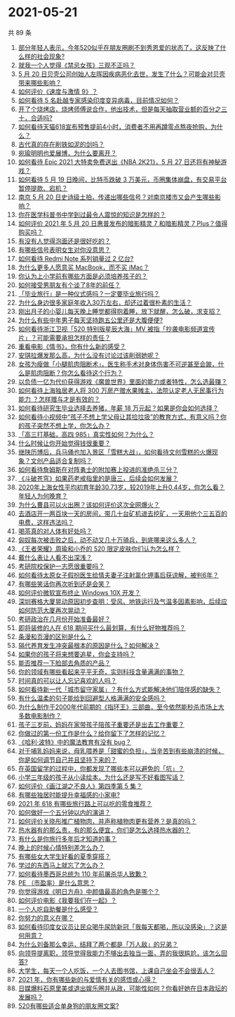# 2021-05-21

共 89 条

<!-- BEGIN -->
<!-- 最后更新时间 Fri May 21 2021 10:03:43 GMT+0800 (China Standard Time) -->

1. [部分年轻人表示，今年520似乎在朋友圈刷不到秀恩爱的状态了，这反映了什么样的社会现象?](https://www.zhihu.com/question/460423038)
2. [就我一个人觉得《禁忌女孩》三观不正吗？](https://www.zhihu.com/question/459426098)
3. [5 月 20
   日贝壳公司创始人左晖因疾病恶化去世，发生了什么？可能会对贝壳带来哪些影响？](https://www.zhihu.com/question/460483613)
4. [如何评价《速度与激情 9》？](https://www.zhihu.com/question/458656265)
5. [如何看待 5 名赴越专家感染印度变异病毒，目前情况如何？](https://www.zhihu.com/question/460154947)
6. [开了个烧烤店，烧烤师傅说合作，他出技术，但是每天抽取营业额的百分之三十，合适吗?](https://www.zhihu.com/question/456743652)
7. [如何看待天猫618宣布预售提前4小时，消费者不用再蹲零点熬夜抢购，为什么？](https://www.zhihu.com/question/460462395)
8. [古代真的存在削铁如泥的剑吗？](https://www.zhihu.com/question/458810287)
9. [宛瑜明明也爱展博，为什么要离开？](https://www.zhihu.com/question/443423809)
10. [如何看待 Epic 2021 大特卖免费送出《NBA 2K21》，5 月 27
    日还将有神秘游戏？](https://www.zhihu.com/question/460549824)
11. [如何看待 5 月 19 日晚间，比特币跌破 3
    万美元，币圈集体崩盘，有交易平台暂停提款、宕机？](https://www.zhihu.com/question/460373052)
12. [南京 5 月 20
    日史诗级土拍，传递出哪些信号？对南京楼市又会产生哪些影响？](https://www.zhihu.com/question/460320921)
13. [你在医学科普书中学到过最令人震惊的知识是怎样的？](https://www.zhihu.com/question/456001336)
14. [如何评价 2021 年 5 月 20 日惠普发布的暗影精灵 7 和暗影精灵 7
    Plus？值得购买吗？](https://www.zhihu.com/question/460530846)
15. [有没有人觉得泡面还是很好吃的？](https://www.zhihu.com/question/456731897)
16. [有哪些信号表明女生对你没意思？](https://www.zhihu.com/question/321452698)
17. [如何看待 Redmi Note 系列销量过 2 亿台?](https://www.zhihu.com/question/460424609)
18. [为什么更多人愿意买 MacBook，而不买 iMac？](https://www.zhihu.com/question/285261815)
19. [你认为上小学前有哪些方面是必须培养孩子的？](https://www.zhihu.com/question/431567052)
20. [如何接受男朋友有个谈了8年的前任？](https://www.zhihu.com/question/458142301)
21. [「毕业旅行」是一种仪式感吗？一定要毕业旅行吗？](https://www.zhihu.com/question/458907780)
22. [为什么身边很多家庭年收入30万左右，却还过着很朴素的生活？](https://www.zhihu.com/question/307170588)
23. [刚出月子的小婴儿每天晚上睡觉都得抱着睡，放下就醒，怎么破，求支招？](https://www.zhihu.com/question/297105628)
24. [为什么有些中年男子每天坚持跑五公里还是大腹便便?](https://www.zhihu.com/question/457131875)
25. [如何看待浙江卫视「520 特别版星辰大海」MV
    被指「抄袭电影频道宣传片」？可能需要承担怎样的责任？](https://www.zhihu.com/question/460466033)
26. [重看电影《情书》，你有什么新的感受？](https://www.zhihu.com/question/458859724)
27. [安琪拉爆发那么高，为什么没有讨论过该削弱她呢？](https://www.zhihu.com/question/459387462)
28. [女孩为瘦做「小腿肌肉阻断术」，医生称手术对身体伤害不可逆甚至会跛，什么是肌肉阻断？你怎么看待这个行为？](https://www.zhihu.com/question/460433831)
29. [以负债一亿为代价获得游戏《魔兽世界》里面的能力或者特性，怎么选最赚？](https://www.zhihu.com/question/459961100)
30. [如何看待上海独居老人将 300 万房产赠水果摊主，法院认定老人无民事行为能力
    ？怎样赠与才是有效的？](https://www.zhihu.com/question/460310210)
31. [如何看待研究生毕业选择去养猪，年薪 18
    万元起？如果是你会如何选择？](https://www.zhihu.com/question/460279521)
32. [如何看待小视频中“孩子不想上学父母让其捡垃圾”的教育方式，有意义吗？你的孩子突然不想上学，你怎么办？](https://www.zhihu.com/question/460046826)
33. [「高三打基础，高四 985」真实性如何？为什么？](https://www.zhihu.com/question/460156200)
34. [什么时候让你开始觉得钱很重要？](https://www.zhihu.com/question/457214026)
35. [继陕历博后，兵马俑也加入景区「雪糕大战」，如何看待文创雪糕的火爆现象？文创产品适合复制吗？](https://www.zhihu.com/question/460296119)
36. [如何看待詹姆斯在对阵勇士的附加赛上投进的准绝杀三分？](https://www.zhihu.com/question/460456140)
37. [《斗破苍穹》如果药老戒指里的是唐三，后续会如何发展？](https://www.zhihu.com/question/453956447)
38. [2020年上海女性平均初育年龄30.73岁，较2019年上升0.44岁，你怎么看？年轻人为何晚育？](https://www.zhihu.com/question/460137446)
39. [为什么曹县可以火出圈？该如何评价这次全网爆火？](https://www.zhihu.com/question/460351832)
40. [去酒店开一两百块一天的房间，带几十台矿机进去挖矿，一天用他个三五百的电费，这样违法吗？](https://www.zhihu.com/question/460015320)
41. [喝茶真的对人体有好处吗？](https://www.zhihu.com/question/450322435)
42. [匈奴每次被击败之后，动不动又几十万骑兵，到底哪来这么多人？](https://www.zhihu.com/question/459734790)
43. [《王者荣耀》周瑜和小乔的 520 限定皮肤你们认为怎么样？](https://www.zhihu.com/question/459898517)
44. [戴什么表让人看不出深浅？](https://www.zhihu.com/question/447868724)
45. [考研院校保护一志愿很重要吗？](https://www.zhihu.com/question/455689422)
46. [如何看待太原女子假扮医生给情夫妻子注射氯化钾事后获谅解，被判6年？](https://www.zhihu.com/question/460225330)
47. [有哪些笑话你再次听到还是会笑？](https://www.zhihu.com/question/459869379)
48. [如何评价微软宣布终止 Windows 10X 开发？](https://www.zhihu.com/question/460253008)
49. [深圳赛格大厦晃动原因初步查明：受风、地铁运行及气温多因素影响，后续应如何防范大厦再次晃动？](https://www.zhihu.com/question/460333803)
50. [考研政治在几月份开始准备最好？](https://www.zhihu.com/question/323153005)
51. [即将装修的人在 618 期间买什么最划算，有什么好物推荐吗？](https://www.zhihu.com/question/459065761)
52. [条漫和页漫的区别是什么？](https://www.zhihu.com/question/68118338)
53. [隔代养育发生冲突最根本的原因是什么？如何解决？](https://www.zhihu.com/question/459697044)
54. [如果你的孩子将来想要追星，你会支持吗？](https://www.zhihu.com/question/459408387)
55. [能否推荐一下脸部去角质的产品？](https://www.zhihu.com/question/24407393)
56. [你的领域有哪些看起来平平无奇，实则科技含量满满的事物？](https://www.zhihu.com/question/459861681)
57. [时间真的可以让人忘记喜欢的人吗？](https://www.zhihu.com/question/459470996)
58. [如何看待新一代「城市留守家属」？有什么方式能解决他们陪伴感的缺失？](https://www.zhihu.com/question/460365474)
59. [有什么温柔的句子能给到回避型人格满满的安全感吗？](https://www.zhihu.com/question/455031931)
60. [为什么制作于2000年代前期的《指环王》三部曲，至今依然能秒杀市场上大多数电影制作？](https://www.zhihu.com/question/36509150)
61. [孩子三岁前，妈妈在家带孩子陪孩子重要还是出去工作重要？](https://www.zhihu.com/question/428327797)
62. [你做过的第一份工作是什么？给你留下了怎样的记忆？](https://www.zhihu.com/question/459376413)
63. [《哈利·波特》中的魔法教育有没有 bug？](https://www.zhihu.com/question/459857558)
64. [对于哺乳妈妈来说，母乳喂养是「甜蜜的负担」，当辛苦到有些崩溃的时候，你是如何调节自己并且坚持下来的？](https://www.zhihu.com/question/453446430)
65. [在英国留学的过程中，你都发现了哪些本可以避免的「坑」？](https://www.zhihu.com/question/360353175)
66. [小学三年级的孩子从小读绘本，为什么还是写不好看图写话？](https://www.zhihu.com/question/458666937)
67. [如何评价《画江湖之不良人》第四季第 5 集？](https://www.zhihu.com/question/460308083)
68. [有哪些独居时能提升幸福感的小家电?](https://www.zhihu.com/question/333019744)
69. [2021 年 618 有哪些旅行路上可以吃的零食推荐？](https://www.zhihu.com/question/459053335)
70. [如何做好一个五分钟以内的演讲？](https://www.zhihu.com/question/26586726)
71. [如何评价关晓彤推广植物肉，并声称植物肉更有营养？是真的吗？](https://www.zhihu.com/question/460278107)
72. [热水器有的那么贵，有的那么便宜，你们是怎么选择热水器的？](https://www.zhihu.com/question/387991423)
73. [有什么是你旅行多年后才知道的事？](https://www.zhihu.com/question/451751074)
74. [晚上的时候心情特别差怎么办？](https://www.zhihu.com/question/456731708)
75. [有哪些女大学生好看的夏季穿搭？](https://www.zhihu.com/question/316762010)
76. [学过的东西马上就忘了怎么办？](https://www.zhihu.com/question/27252044)
77. [如何看待墨西哥总统为 110 年前屠杀华人致歉？](https://www.zhihu.com/question/460080688)
78. [PE （市盈率）是什么意思？](https://www.zhihu.com/question/20245733)
79. [你觉得游戏《明日方舟》中颜值最高的角色是哪个？](https://www.zhihu.com/question/459264285)
80. [如何评价电影《我要我们在一起》？](https://www.zhihu.com/question/339320960)
81. [一个人吃自助餐是什么感受？](https://www.zhihu.com/question/413006960)
82. [你努力的意义在哪？](https://www.zhihu.com/question/459780661)
83. [如何看待印度女议员让民众喝牛尿防新冠「我每天都喝，所以没感染」？这是何用意？](https://www.zhihu.com/question/460070125)
84. [为什么刘备那么幸运，结拜了两个都是「万人敌」的兄弟？](https://www.zhihu.com/question/266240810)
85. [向领导提离职，领导觉得我能力不够出去独当一面，弄的我很尴尬，该怎么回答?](https://www.zhihu.com/question/452663695)
86. [大学生，每天一个人吃饭，一个人去图书馆，上课自己坐会不会很丢人？](https://www.zhihu.com/question/456048288)
87. [2021 年，你有哪些新的与爱情有关的感悟或心得？](https://www.zhihu.com/question/459046990)
88. [日媒爆料石原里美或退出娱乐圈并从政，可能性如何？你看好她在日本政坛的发展吗？](https://www.zhihu.com/question/460302496)
89. [520有哪些适合单身狗的朋友圈文案?](https://www.zhihu.com/question/395928334)

<!-- END -->
